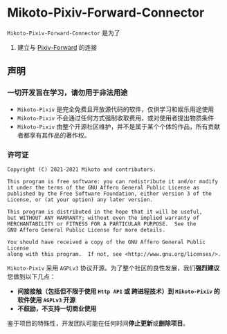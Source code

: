# Mikoto-Pixiv-Forward-Connector

`Mikoto-Pixiv-Forward-Connector` 是为了

1. 建立与 [Pixiv-Forward](https://github.com/mikoto2464/pixiv-forward) 的连接

## 声明

### 一切开发旨在学习，请勿用于非法用途

- `Mikoto-Pixiv` 是完全免费且开放源代码的软件，仅供学习和娱乐用途使用
- `Mikoto-Pixiv` 不会通过任何方式强制收取费用，或对使用者提出物质条件
- `Mikoto-Pixiv` 由整个开源社区维护，并不是属于某个个体的作品，所有贡献者都享有其作品的著作权。

### 许可证

    Copyright (C) 2021-2021 Mikoto and contributors.

    This program is free software: you can redistribute it and/or modify
    it under the terms of the GNU Affero General Public License as
    published by the Free Software Foundation, either version 3 of the
    License, or (at your option) any later version.

    This program is distributed in the hope that it will be useful,
    but WITHOUT ANY WARRANTY; without even the implied warranty of
    MERCHANTABILITY or FITNESS FOR A PARTICULAR PURPOSE.  See the
    GNU Affero General Public License for more details.

    You should have received a copy of the GNU Affero General Public License
    along with this program.  If not, see <http://www.gnu.org/licenses/>.

`Mikoto-Pixiv` 采用 `AGPLv3` 协议开源。为了整个社区的良性发展，我们**强烈建议**您做到以下几点：

- **间接接触（包括但不限于使用 `Http API` 或 跨进程技术）到 `Mikoto-Pixiv` 的软件使用 `AGPLv3` 开源**
- **不鼓励，不支持一切商业使用**

鉴于项目的特殊性，开发团队可能在任何时间**停止更新**或**删除项目**。
